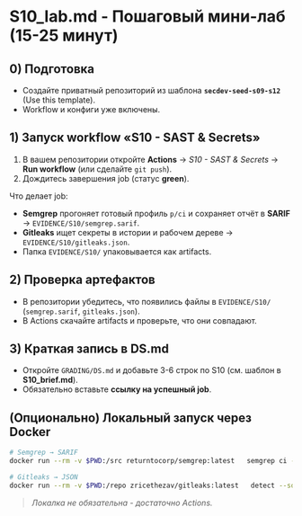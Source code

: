 # S10_lab.md - Пошаговый мини-лаб (15-25 минут)

## 0) Подготовка

- Создайте приватный репозиторий из шаблона **`secdev-seed-s09-s12`** (Use this template).
- Workflow и конфиги уже включены.

## 1) Запуск workflow «S10 - SAST & Secrets»

1. В вашем репозитории откройте **Actions** → *S10 - SAST & Secrets* → **Run workflow** (или сделайте `git push`).
2. Дождитесь завершения job (статус **green**).

Что делает job:

- **Semgrep** прогоняет готовый профиль `p/ci` и сохраняет отчёт в **SARIF** → `EVIDENCE/S10/semgrep.sarif`.
- **Gitleaks** ищет секреты в истории и рабочем дереве → `EVIDENCE/S10/gitleaks.json`.
- Папка `EVIDENCE/S10/` упаковывается как artifacts.

## 2) Проверка артефактов

- В репозитории убедитесь, что появились файлы в `EVIDENCE/S10/` (`semgrep.sarif`, `gitleaks.json`).
- В Actions скачайте artifacts и проверьте, что они совпадают.

## 3) Краткая запись в DS.md

- Откройте `GRADING/DS.md` и добавьте 3-6 строк по S10 (см. шаблон в **S10_brief.md**).
- Обязательно вставьте **ссылку на успешный job**.

## (Опционально) Локальный запуск через Docker

```bash
# Semgrep → SARIF
docker run --rm -v $PWD:/src returntocorp/semgrep:latest   semgrep ci --config p/ci --sarif --output /src/EVIDENCE/S10/semgrep.sarif --metrics=off || true

# Gitleaks → JSON
docker run --rm -v $PWD:/repo zricethezav/gitleaks:latest   detect --source=/repo --report-format=json --report-path=/repo/EVIDENCE/S10/gitleaks.json || true
```

> *Локалка не обязательна - достаточно Actions.*
